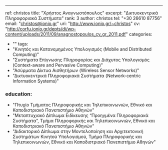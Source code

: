 ---
ref: christos
title: "Χρήστος Αναγνωστόπουλος"
excerpt: "Δικτυοκεντρικά Πληροφοριακά Συστήματα"
rank: 3
author: christos
tel: "+30 26610 87756"
email: "christos@ionio.gr"
uri:  "http://www.ionio.gr/~christos"
cv: "http://corfu.ionio.gr/depts/di/wp-content/uploads/2011/09/anagnostopoulos_cv_gr_2011.pdf"
categories:
 - ""
tags:
  - "Κινητός και Κατανεμημένος Υπολογισμός (Mobile and Distributed Computing)"
  - "Συστήματα Επίγνωσης Πληροφορίας και Διάχυτος Υπολογισμός (Context-aware and Pervasive Computing)"
  - "Ασύρματα Δίκτυα Αισθητήρων (Wireless Sensor Networks)"
  - "Δικτυοκεντρικά Πληροφοριακά Συστήματα (Network-centric Information Systems)"
### education:
  - "Πτυχίο Τμήματος Πληροφορικής και Τηλεπικοινωνιών, Εθνικό και Καποδιστριακό Πανεπιστήμιο Αθηνών"
  - "Μεταπτυχιακό Δίπλωμα Ειδίκευσης “Προηγμένα Πληροφοριακά Συστήματα”, Τμήμα Πληροφορικής και Τηλεπικοινωνιών, Εθνικό και Καποδιστριακό Πανεπιστήμιο Αθηνών"
  - "Διδακτορικό Δίπλωμα στην Μοντελοποίηση και Αρχιτεκτονική Συστημάτων Κινητού Υπολογισμού, Τμήμα Πληροφορικής και Τηλεπικοινωνιών, Εθνικό και Καποδιστριακό Πανεπιστήμιο Αθηνών"
  
  
